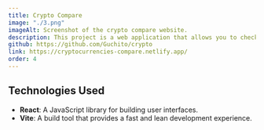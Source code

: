 ```yaml
---
title: Crypto Compare
image: "./3.png"
imageAlt: Screenshot of the crypto compare website.
description: This project is a web application that allows you to check cryptocurrency prices in real-time. Built with React and Vite. Pulling live data from cryptocompare.com
github: https://github.com/Guchito/crypto
link: https://cryptocurrencies-compare.netlify.app/
order: 4
---
```



## Technologies Used

- **React**: A JavaScript library for building user interfaces.
- **Vite**: A build tool that provides a fast and lean development experience.
